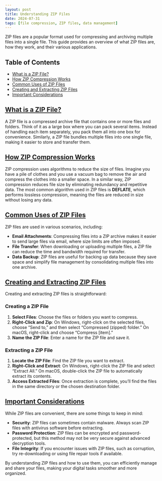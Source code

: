 ```yaml
---
layout: post
title: Understanding ZIP Files
date: 2024-07-31
tags: [file compression, ZIP files, data management]
---
```


ZIP files are a popular format used for compressing and archiving multiple files into a single file. This guide provides an overview of what ZIP files are, how they work, and their various applications.

## Table of Contents
- [What is a ZIP File?](#what-is-a-zip-file)
- [How ZIP Compression Works](#how-zip-compression-works)
- [Common Uses of ZIP Files](#common-uses-of-zip-files)
- [Creating and Extracting ZIP Files](#creating-and-extracting-zip-files)
- [Important Considerations](#important-considerations)

## [What is a ZIP File?](#what-is-a-zip-file)

A ZIP file is a compressed archive file that contains one or more files and folders. Think of it as a large box where you can pack several items. Instead of handling each item separately, you pack them all into one box for convenience. Similarly, a ZIP file bundles multiple files into one single file, making it easier to store and transfer them.

## [How ZIP Compression Works](#how-zip-compression-works)

ZIP compression uses algorithms to reduce the size of files. Imagine you have a pile of clothes and you use a vacuum bag to remove the air and compress the clothes into a smaller space. In a similar way, ZIP compression reduces file size by eliminating redundancy and repetitive data. The most common algorithm used in ZIP files is **DEFLATE**, which performs lossless compression, meaning the files are reduced in size without losing any data.

## [Common Uses of ZIP Files](#common-uses-of-zip-files)

ZIP files are used in various scenarios, including:
- **Email Attachments**: Compressing files into a ZIP archive makes it easier to send large files via email, where size limits are often imposed.
- **File Transfer**: When downloading or uploading multiple files, a ZIP file can reduce the time and bandwidth required for transfer.
- **Data Backup**: ZIP files are useful for backing up data because they save space and simplify file management by consolidating multiple files into one archive.

## [Creating and Extracting ZIP Files](#creating-and-extracting-zip-files)

Creating and extracting ZIP files is straightforward:

### Creating a ZIP File
1. **Select Files**: Choose the files or folders you want to compress.
2. **Right-Click and Zip**: On Windows, right-click on the selected files, choose “Send to,” and then select “Compressed (zipped) folder.” On macOS, right-click and choose “Compress [item].”
3. **Name the ZIP File**: Enter a name for the ZIP file and save it.

### Extracting a ZIP File
1. **Locate the ZIP File**: Find the ZIP file you want to extract.
2. **Right-Click and Extract**: On Windows, right-click the ZIP file and select “Extract All.” On macOS, double-click the ZIP file to automatically extract its contents.
3. **Access Extracted Files**: Once extraction is complete, you’ll find the files in the same directory or the chosen destination folder.

## [Important Considerations](#important-considerations)

While ZIP files are convenient, there are some things to keep in mind:
- **Security**: ZIP files can sometimes contain malware. Always scan ZIP files with antivirus software before extracting.
- **Password Protection**: ZIP files can be encrypted and password-protected, but this method may not be very secure against advanced decryption tools.
- **File Integrity**: If you encounter issues with ZIP files, such as corruption, try re-downloading or using file repair tools if available.

By understanding ZIP files and how to use them, you can efficiently manage and share your files, making your digital tasks smoother and more organized.
